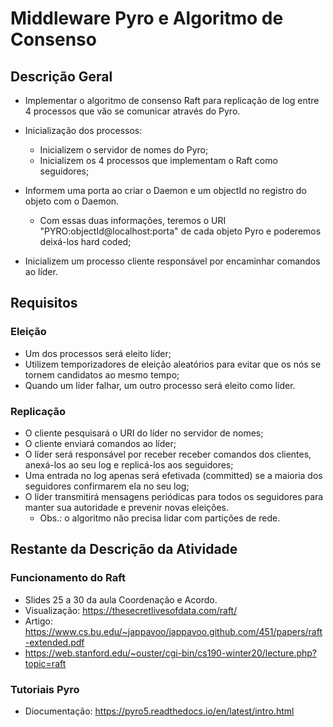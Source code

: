 # Middleware Pyro e Algoritmo de Consenso

## Descrição Geral

- Implementar o algoritmo de consenso Raft para replicação de log entre 4 processos que vão se comunicar através do Pyro.

- Inicialização dos processos:
  - Inicializem o servidor de nomes do Pyro;
  - Inicializem os 4 processos que implementam o Raft como seguidores;
- Informem uma porta ao criar o Daemon e um objectId no registro do objeto com o Daemon.
  - Com essas duas informações, teremos o URI "PYRO:objectId@localhost:porta" de cada objeto Pyro e poderemos deixá-los hard coded;
- Inicializem um processo cliente responsável por encaminhar comandos ao líder.

## Requisitos

### Eleição

- Um dos processos será eleito líder;
- Utilizem temporizadores de eleição aleatórios para evitar que os nós se tornem candidatos ao mesmo tempo;
- Quando um líder falhar, um outro processo será eleito como líder.

### Replicação

- O cliente pesquisará o URI do líder no servidor de nomes;
- O cliente enviará comandos ao líder;
- O líder será responsável por receber receber comandos dos clientes, anexá-los ao seu log e replicá-los aos seguidores;
- Uma entrada no log apenas será efetivada (committed) se a maioria dos seguidores confirmarem ela no seu log;
- O líder transmitirá mensagens periódicas para todos os seguidores para manter sua autoridade e prevenir novas eleições.
  - Obs.: o algoritmo não precisa lidar com partições de rede.

## Restante da Descrição da Atividade

### Funcionamento do Raft

- Slides 25 a 30 da aula Coordenação e Acordo.
- Visualização: <https://thesecretlivesofdata.com/raft/>
- Artigo: <https://www.cs.bu.edu/~jappavoo/jappavoo.github.com/451/papers/raft-extended.pdf>
- <https://web.stanford.edu/~ouster/cgi-bin/cs190-winter20/lecture.php?topic=raft>

### Tutoriais Pyro

- Diocumentação: <https://pyro5.readthedocs.io/en/latest/intro.html>
